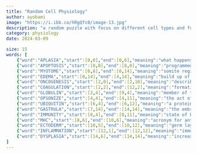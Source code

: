 ```yaml
---
title: "Random Cell Physiology"
author: ayobami
image: "https://i.ibb.co/hRgQfc0/image-13.jpg"
description: "a random puzzle with focus on different cell types and functions"
category: physiology
date: 2024-03-09

size: 15
words: [
	{"word":"APLASIA","start":[0,0],"end":[0,6],"meaning":"what happens when the precursor cells for a particular structure are absent"},
	{"word":"APOPTOSIS","start":[0,0],"end":[8,0],"meaning":"programmed cell death"},
	{"word":"MYOTOME","start":[0,8],"end":[0,14],"meaning":"somite region responsible for muscle development"},
	{"word":"EDEMA","start":[0,14],"end":[4,14],"meaning":"build up of fluid in body tissue"},
	{"word":"ONCOGENESIS","start":[2,0],"end":[2,10],"meaning":"describing the formation of cancer"},
	{"word":"COAGULATION","start":[2,2],"end":[12,2],"meaning":"formation of a blood clot"},
	{"word":"GLOBULIN","start":[2,4],"end":[9,4],"meaning":"member of the family of plasma proteins containing antibodies"},
	{"word":"OPSONIZE","start":[4,4],"end":[4,11],"meaning":"the act of tagging a substance for phagocytosis"},
	{"word":"UBIQUITIN","start":[6,4],"end":[6,12],"meaning":"a protein that marks organelles in a cell for destruction"},
	{"word":"GASTRULA","start":[7,14],"end":[14,14],"meaning":"the embryo at the end of week 3"},
	{"word":"IMMUNITY","start":[8,4],"end":[8,11],"meaning":"state of being resistant to a pathogen"},
	{"word":"MHC","start":[8,6],"end":[10,6],"meaning":"acronym for antigen-presenting cell surface proteins"},
	{"word":"ECTODERM","start":[10,5],"end":[10,12],"meaning":"germ layer that gives rise to the carotid body"},
	{"word":"INFLAMMATION","start":[12,1],"end":[12,12],"meaning":"immune response characterized by heat, pain, redness and swelling"},
	{"word":"DYSPLASIA","start":[14,6],"end":[14,14],"meaning":"increased development of abnormally shaped and sized cells"}
]
---
```

